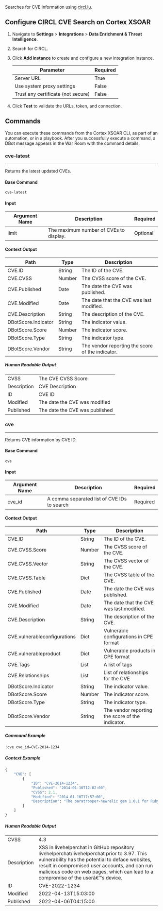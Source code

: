 Searches for CVE information using [circl.lu](https://www.circl.lu/services/cve-search/).

## Configure CIRCL CVE Search on Cortex XSOAR

1. Navigate to **Settings** > **Integrations** > **Data Enrichment & Threat Intelligence**.
2. Search for CIRCL.
3. Click **Add instance** to create and configure a new integration instance.

    | **Parameter** | **Required** |
    | --- | --- |
    | Server URL | True |
    | Use system proxy settings | False |
    | Trust any certificate (not secure) | False |

4. Click **Test** to validate the URLs, token, and connection.

## Commands

You can execute these commands from the Cortex XSOAR CLI, as part of an automation, or in a playbook.
After you successfully execute a command, a DBot message appears in the War Room with the command details.

### cve-latest

***
Returns the latest updated CVEs.

#### Base Command

`cve-latest`

#### Input

| **Argument Name** | **Description** | **Required** |
| --- | --- | --- |
| limit | The maximum number of CVEs to display. | Optional |

#### Context Output

| **Path** | **Type** | **Description** |
| --- |----------| --- |
| CVE.ID | String   | The ID of the CVE. |
| CVE.CVSS | Number   | The CVSS score of the CVE. |
| CVE.Published | Date     | The date the CVE was published. |
| CVE.Modified | Date     | The date that the CVE was last modified. |
| CVE.Description | String   | The description of the CVE. |
| DBotScore.Indicator | String   | The indicator value. |
| DBotScore.Score | Number   | The indicator score. |
| DBotScore.Type | String   | The indicator type. |
| DBotScore.Vendor | String   | The vendor reporting the score of the indicator. |

##### Human Readable Output

|  |  |
| --- | --- |
| CVSS | The CVE CVSS Score |
| Description | CVE Description |
| ID | CVE ID |
| Modified | The date the CVE was modified |
| Published | The date the CVE was published |

### cve

***
Returns CVE information by CVE ID.

#### Base Command

`cve`

#### Input

| **Argument Name** | **Description** | **Required** |
| --- | --- | --- |
| cve_id | A comma separated list of CVE IDs to search | Required |

#### Context Output

| **Path** | **Type** | **Description** |
| --- | --- | --- |
| CVE.ID | String | The ID of the CVE. |
| CVE.CVSS.Score | Number | The CVSS score of the CVE. |
| CVE.CVSS.Vector | String | The CVSS vector of the CVE. |
| CVE.CVSS.Table | Dict | The CVSS table of the CVE. |
| CVE.Published | Date | The date the CVE was published. |
| CVE.Modified | Date | The date that the CVE was last modified. |
| CVE.Description | String | The description of the CVE. |
| CVE.vulnerableconfigurations | Dict | Vulnerable configurations in CPE format |
| CVE.vulnerableproduct | Dict | Vulnerable products in CPE format |
| CVE.Tags | List | A list of tags |
| CVE.Relationships | List | List of relationships for the CVE |
| DBotScore.Indicator | String | The indicator value. |
| DBotScore.Score | Number | The indicator score. |
| DBotScore.Type | String | The indicator type. |
| DBotScore.Vendor | String | The vendor reporting the score of the indicator. |


##### Command Example

`!cve cve_id=CVE-2014-1234`

##### Context Example

```python
{
    "CVE": [
        {
            "ID": "CVE-2014-1234",
            "Published": "2014-01-10T12:02:00",
            "CVSS": 2.1,
            "Modified": "2014-01-10T17:57:00",
            "Description": "The paratrooper-newrelic gem 1.0.1 for Ruby allows local users to obtain the X-Api-Key value by listing the curl process."
        }
    ]
}
```

##### Human Readable Output

|  |  |
| --- | --- |
| CVSS | 4.3 |
| Description | XSS in livehelperchat in GitHub repository livehelperchat/livehelperchat prior to 3.97. This vulnerability has the potential to deface websites, result in compromised user accounts, and can run malicious code on web pages, which can lead to a compromise of the userâ€™s device. |
| ID | CVE-2022-1234 |
| Modified | 2022-04-13T15:03:00 |
| Published |2022-04-06T04:15:00 |
